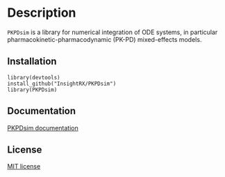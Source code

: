 # Description

`PKPDsim` is a library for numerical integration of ODE systems, in particular pharmacokinetic-pharmacodynamic (PK-PD) mixed-effects models.

## Installation

```
library(devtools)
install_github("InsightRX/PKPDsim")
library(PKPDsim)
```

## Documentation

[PKPDsim documentation](http://pkpdsim.insight-rx.com/)

## License

[MIT license](https://opensource.org/licenses/MIT)
